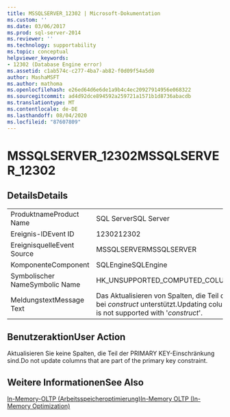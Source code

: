 ```yaml
---
title: MSSQLSERVER_12302 | Microsoft-Dokumentation
ms.custom: ''
ms.date: 03/06/2017
ms.prod: sql-server-2014
ms.reviewer: ''
ms.technology: supportability
ms.topic: conceptual
helpviewer_keywords:
- 12302 (Database Engine error)
ms.assetid: c1ab574c-c277-4ba7-ab82-f0d09f54a5d0
author: MashaMSFT
ms.author: mathoma
ms.openlocfilehash: e26ed64d6e6de1a9b4c4ec20927914956e068322
ms.sourcegitcommit: ad4d92dce894592a259721a1571b1d8736abacdb
ms.translationtype: MT
ms.contentlocale: de-DE
ms.lasthandoff: 08/04/2020
ms.locfileid: "87607809"
---
```

# <a name="mssqlserver_12302"></a><span data-ttu-id="40af9-102">MSSQLSERVER_12302</span><span class="sxs-lookup"><span data-stu-id="40af9-102">MSSQLSERVER_12302</span></span>
    
## <a name="details"></a><span data-ttu-id="40af9-103">Details</span><span class="sxs-lookup"><span data-stu-id="40af9-103">Details</span></span>  
  
|||  
|-|-|  
|<span data-ttu-id="40af9-104">Produktname</span><span class="sxs-lookup"><span data-stu-id="40af9-104">Product Name</span></span>|<span data-ttu-id="40af9-105">SQL Server</span><span class="sxs-lookup"><span data-stu-id="40af9-105">SQL Server</span></span>|  
|<span data-ttu-id="40af9-106">Ereignis-ID</span><span class="sxs-lookup"><span data-stu-id="40af9-106">Event ID</span></span>|<span data-ttu-id="40af9-107">12302</span><span class="sxs-lookup"><span data-stu-id="40af9-107">12302</span></span>|  
|<span data-ttu-id="40af9-108">Ereignisquelle</span><span class="sxs-lookup"><span data-stu-id="40af9-108">Event Source</span></span>|<span data-ttu-id="40af9-109">MSSQLSERVER</span><span class="sxs-lookup"><span data-stu-id="40af9-109">MSSQLSERVER</span></span>|  
|<span data-ttu-id="40af9-110">Komponente</span><span class="sxs-lookup"><span data-stu-id="40af9-110">Component</span></span>|<span data-ttu-id="40af9-111">SQLEngine</span><span class="sxs-lookup"><span data-stu-id="40af9-111">SQLEngine</span></span>|  
|<span data-ttu-id="40af9-112">Symbolischer Name</span><span class="sxs-lookup"><span data-stu-id="40af9-112">Symbolic Name</span></span>|<span data-ttu-id="40af9-113">HK_UNSUPPORTED_COMPUTED_COLUMNS</span><span class="sxs-lookup"><span data-stu-id="40af9-113">HK_UNSUPPORTED_COMPUTED_COLUMNS</span></span>|  
|<span data-ttu-id="40af9-114">Meldungstext</span><span class="sxs-lookup"><span data-stu-id="40af9-114">Message Text</span></span>|<span data-ttu-id="40af9-115">Das Aktualisieren von Spalten, die Teil der PRIMARY KEY-Einschränkung sind, wird nicht bei *construct* unterstützt.</span><span class="sxs-lookup"><span data-stu-id="40af9-115">Updating columns that are part of the PRIMARY KEY constraint is not supported with '*construct*'.</span></span>|  
  
## <a name="user-action"></a><span data-ttu-id="40af9-116">Benutzeraktion</span><span class="sxs-lookup"><span data-stu-id="40af9-116">User Action</span></span>  
 <span data-ttu-id="40af9-117">Aktualisieren Sie keine Spalten, die Teil der PRIMARY KEY-Einschränkung sind.</span><span class="sxs-lookup"><span data-stu-id="40af9-117">Do not update columns that are part of the primary key constraint.</span></span>  
  
## <a name="see-also"></a><span data-ttu-id="40af9-118">Weitere Informationen</span><span class="sxs-lookup"><span data-stu-id="40af9-118">See Also</span></span>  
 [<span data-ttu-id="40af9-119">In-Memory-OLTP &#40;Arbeitsspeicheroptimierung&#41;</span><span class="sxs-lookup"><span data-stu-id="40af9-119">In-Memory OLTP &#40;In-Memory Optimization&#41;</span></span>](../in-memory-oltp/in-memory-oltp-in-memory-optimization.md)  
  
  

